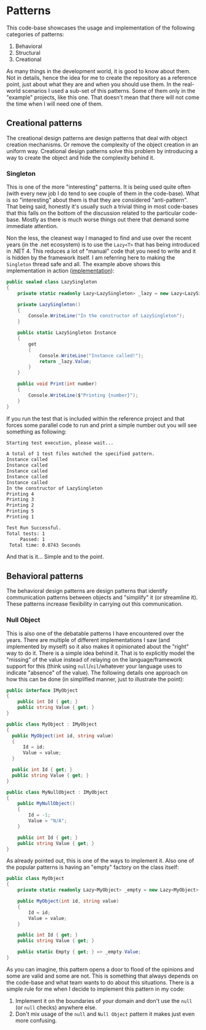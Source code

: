 # Patterns

This code-base showcases the usage and implementation of the following categories of patterns:

1. Behavioral
2. Structural
3. Creational

As many things in the development world, it is good to know about them. Not in details, hence the idea for me to create the repository as a reference point, just about what they are and when you should use them. In the real-world scenarios I used a sub-set of this patterns. Some of them only in the "example" projects, like this one. That doesn't mean that there will not come the time when I will need one of them.

## Creational patterns

The creational design patterns are design patterns that deal with object creation mechanisms. Or remove the complexity of the object creation in an uniform way. Creational design patterns solve this problem by introducing a way to create the object and hide the complexity behind it.

### Singleton

This is one of the more "interesting" patterns. It is being used quite often (with every new job I do tend to see couple of them in the code-base). What is so "interesting" about them is that they are considered "anti-pattern". That being said, honestly it's usually such a trivial thing in most code-bases that this falls on the bottom of the discussion related to the particular code-base. Mostly as there is much worse things out there that demand some immediate attention.

Non the less, the cleanest way I managed to find and use over the recent years (in the .net ecosystem) is to use the `Lazy<T>` that has being introduced in .NET 4. This reduces a lot of "manual" code that you need to write and it is hidden by the framework itself. I am referring here to making the `Singleton` thread safe and all. The example above shows this implementation in action ([implementation](./src/singleton/Example.Singleton/LazySingleton.cs)):

```csharp
public sealed class LazySingleton
{
    private static readonly Lazy<LazySingleton> _lazy = new Lazy<LazySingleton>(() => new LazySingleton());

    private LazySingleton()
    {
        Console.WriteLine("In the constructor of LazySingleton");
    }

    public static LazySingleton Instance
    {
        get
        {
            Console.WriteLine("Instance called!");
            return _lazy.Value;
        }
    }

    public void Print(int number)
    {
        Console.WriteLine($"Printing {number}");
    }
}
```

If you run the test that is included within the reference project and that forces some parallel code to run and print a simple number out you will see something as following:

```bash
Starting test execution, please wait...

A total of 1 test files matched the specified pattern.
Instance called
Instance called
Instance called
Instance called
Instance called
In the constructor of LazySingleton
Printing 4
Printing 3
Printing 2
Printing 5
Printing 1

Test Run Successful.
Total tests: 1
     Passed: 1
 Total time: 0.8743 Seconds
```

And that is it... Simple and to the point.

## Behavioral patterns

The behavioral design patterns are design patterns that identify communication patterns between objects and "simplify" it (or streamline it). These patterns increase flexibility in carrying out this communication.

### Null Object

This is also one of the debatable patterns I have encountered over the years. There are multiple of different implementations I saw (and implemented by myself) so it also makes it opinionated about the "right" way to do it. There is a simple idea behind it. That is to explicitly model the "missing" of the value instead of relaying on the language/framework support for this (think using `null`/`nil`/whatever your language uses to indicate "absence" of the value). The following details one approach on how this can be done (in simplified manner, just to illustrate the point):

```csharp
public interface IMyObject
{
    public int Id { get; }
    public string Value { get; }
}

public class MyObject : IMyObject
{
  public MyObject(int id, string value)
  {
      Id = id;
      Value = value;
  }

  public int Id { get; }
  public string Value { get; }
}

public class MyNullObject : IMyObject
{
    public MyNullObject()
    {
        Id = -1;
        Value = "N/A";
    }

    public int Id { get; }
    public string Value { get; }
}
```

As already pointed out, this is one of the ways to implement it. Also one of the popular patterns is having an "empty" factory on the class itself:

```csharp
public class MyObject
{
    private static readonly Lazy<MyObject> _empty = new Lazy<MyObject>(() => new MyObject(-1, "N/A"));

    public MyObject(int id, string value)
    {
        Id = id;
        Value = value;
    }

    public int Id { get; }
    public string Value { get; }

    public static Empty { get; } => _empty.Value;
}
```

As you can imagine, this pattern opens a door to flood of the opinions and some are valid and some are not. This is something that always depends on the code-base and what team wants to do about this situations. There is a simple rule for me when I decide to implement this pattern in my code:

1. Implement it on the boundaries of your domain and don't use the `null` (or `null` checks) anywhere else.
2. Don't mix usage of the `null` and `Null Object` pattern it makes just even more confusing.

